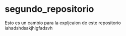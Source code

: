 # segundo_repositorio

Esto es un cambio para la expljcaion de este repositorio iahadshdsakjhlgfadsvh
